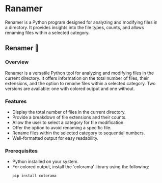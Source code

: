 # Ranamer

Renamer is a Python program designed for analyzing and modifying files in a directory. It provides insights into the file types, counts, and allows renaming files within a selected category.

## Renamer 🚀

### Overview

Renamer is a versatile Python tool for analyzing and modifying files in the current directory. It offers information on the total number of files, their extensions, and the option to rename files within a selected category. Two versions are available: one with colored output and one without.

### Features

- Display the total number of files in the current directory.
- Provide a breakdown of file extensions and their counts.
- Allow the user to select a category for file modification.
- Offer the option to avoid renaming a specific file.
- Rename files within the selected category to sequential numbers.
- Well-formatted output for easy readability.

### Prerequisites

- Python installed on your system.
- For colored output, install the 'colorama' library using the following:
  ```bash
  pip install colorama
